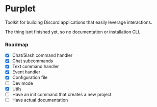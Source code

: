 # Purplet

Toolkit for building Discord applications that easily leverage interactions.

The thing isnt finished yet, so no documentation or installation CLI.

### Roadmap

- [x] Chat/Slash command handler
- [x] Chat subcommands
- [x] Text command handler
- [x] Event handler
- [x] Configuration file
- [ ] Dev mode
- [x] Utils
- [ ] Have an init command that creates a new project
- [ ] Have actual documentation
